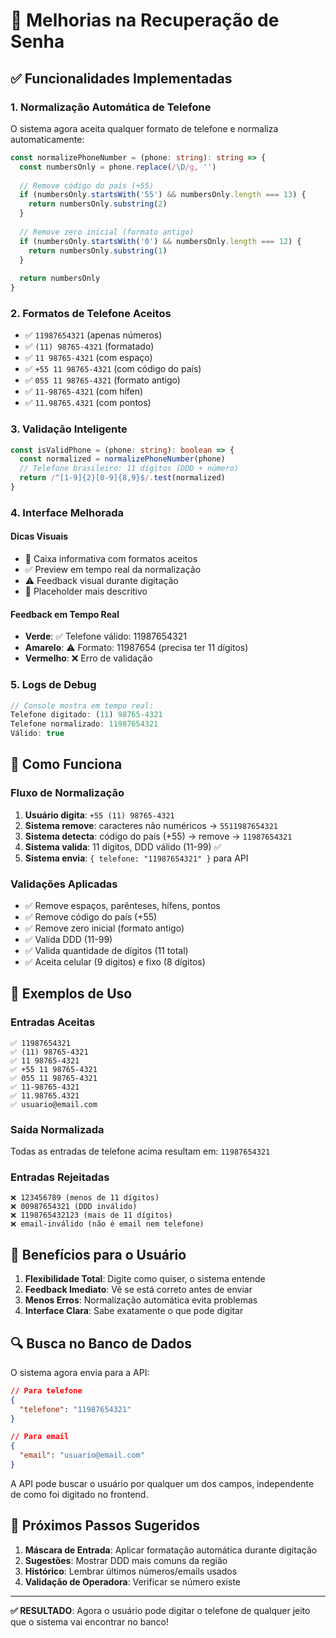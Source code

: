 # 📱 Melhorias na Recuperação de Senha

## ✅ Funcionalidades Implementadas

### 1. **Normalização Automática de Telefone**
O sistema agora aceita qualquer formato de telefone e normaliza automaticamente:

```typescript
const normalizePhoneNumber = (phone: string): string => {
  const numbersOnly = phone.replace(/\D/g, '')
  
  // Remove código do país (+55)
  if (numbersOnly.startsWith('55') && numbersOnly.length === 13) {
    return numbersOnly.substring(2)
  }
  
  // Remove zero inicial (formato antigo)
  if (numbersOnly.startsWith('0') && numbersOnly.length === 12) {
    return numbersOnly.substring(1)
  }
  
  return numbersOnly
}
```

### 2. **Formatos de Telefone Aceitos**
- ✅ `11987654321` (apenas números)
- ✅ `(11) 98765-4321` (formatado)
- ✅ `11 98765-4321` (com espaço)
- ✅ `+55 11 98765-4321` (com código do país)
- ✅ `055 11 98765-4321` (formato antigo)
- ✅ `11-98765-4321` (com hífen)
- ✅ `11.98765.4321` (com pontos)

### 3. **Validação Inteligente**
```typescript
const isValidPhone = (phone: string): boolean => {
  const normalized = normalizePhoneNumber(phone)
  // Telefone brasileiro: 11 dígitos (DDD + número)
  return /^[1-9]{2}[0-9]{8,9}$/.test(normalized)
}
```

### 4. **Interface Melhorada**

#### **Dicas Visuais**
- 📱 Caixa informativa com formatos aceitos
- ✅ Preview em tempo real da normalização
- ⚠️ Feedback visual durante digitação
- 🎯 Placeholder mais descritivo

#### **Feedback em Tempo Real**
- **Verde**: ✅ Telefone válido: 11987654321
- **Amarelo**: ⚠️ Formato: 11987654 (precisa ter 11 dígitos)
- **Vermelho**: ❌ Erro de validação

### 5. **Logs de Debug**
```javascript
// Console mostra em tempo real:
Telefone digitado: (11) 98765-4321
Telefone normalizado: 11987654321
Válido: true
```

## 🔧 Como Funciona

### **Fluxo de Normalização**
1. **Usuário digita**: `+55 (11) 98765-4321`
2. **Sistema remove**: caracteres não numéricos → `5511987654321`
3. **Sistema detecta**: código do país (+55) → remove → `11987654321`
4. **Sistema valida**: 11 dígitos, DDD válido (11-99) ✅
5. **Sistema envia**: `{ telefone: "11987654321" }` para API

### **Validações Aplicadas**
- ✅ Remove espaços, parênteses, hífens, pontos
- ✅ Remove código do país (+55)
- ✅ Remove zero inicial (formato antigo)
- ✅ Valida DDD (11-99)
- ✅ Valida quantidade de dígitos (11 total)
- ✅ Aceita celular (9 dígitos) e fixo (8 dígitos)

## 🧪 Exemplos de Uso

### **Entradas Aceitas**
```
✅ 11987654321
✅ (11) 98765-4321
✅ 11 98765-4321
✅ +55 11 98765-4321
✅ 055 11 98765-4321
✅ 11-98765-4321
✅ 11.98765.4321
✅ usuario@email.com
```

### **Saída Normalizada**
Todas as entradas de telefone acima resultam em: `11987654321`

### **Entradas Rejeitadas**
```
❌ 123456789 (menos de 11 dígitos)
❌ 00987654321 (DDD inválido)
❌ 1198765432123 (mais de 11 dígitos)
❌ email-inválido (não é email nem telefone)
```

## 🎯 Benefícios para o Usuário

1. **Flexibilidade Total**: Digite como quiser, o sistema entende
2. **Feedback Imediato**: Vê se está correto antes de enviar
3. **Menos Erros**: Normalização automática evita problemas
4. **Interface Clara**: Sabe exatamente o que pode digitar

## 🔍 Busca no Banco de Dados

O sistema agora envia para a API:
```json
// Para telefone
{
  "telefone": "11987654321"
}

// Para email  
{
  "email": "usuario@email.com"
}
```

A API pode buscar o usuário por qualquer um dos campos, independente de como foi digitado no frontend.

## 🚀 Próximos Passos Sugeridos

1. **Máscara de Entrada**: Aplicar formatação automática durante digitação
2. **Sugestões**: Mostrar DDD mais comuns da região
3. **Histórico**: Lembrar últimos números/emails usados
4. **Validação de Operadora**: Verificar se número existe

---

**✅ RESULTADO**: Agora o usuário pode digitar o telefone de qualquer jeito que o sistema vai encontrar no banco!
